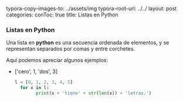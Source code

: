 typora-copy-images-to: ../assets/img
typora-root-url: ../../
layout: post
categories: 
conToc: true
title: Listas en Python





### Listas en Python



 Una lista en **python** es una secuencia ordenada de elementos, y se representan separados por comas y entre corchetes.



Aquí podemos apreciar algunos ejemplos:

* ['cero', 1, 'dos', 3]

  ```python
  l = [0, 1, 2, 3, 4, 5]
  	for x in l:
          print(x + 'tiene' + str(len(x)) + 'letras.')
  ```

  







